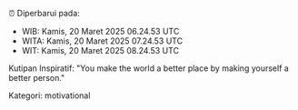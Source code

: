 ⏰ Diperbarui pada:
- WIB: Kamis, 20 Maret 2025 06.24.53 UTC
- WITA: Kamis, 20 Maret 2025 07.24.53 UTC
- WIT: Kamis, 20 Maret 2025 08.24.53 UTC

Kutipan Inspiratif:
"You make the world a better place by making yourself a better person."


Kategori: motivational

